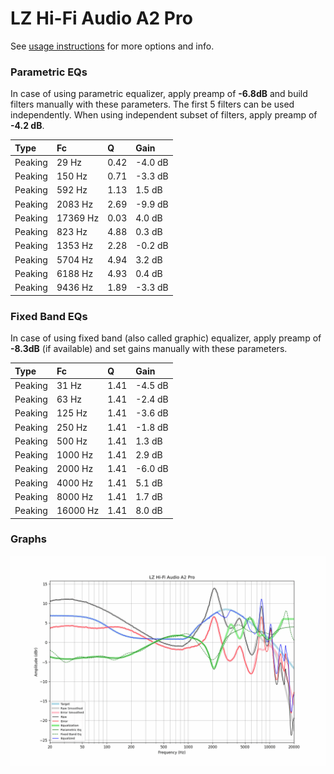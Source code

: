 # LZ Hi-Fi Audio A2 Pro
See [usage instructions](https://github.com/jaakkopasanen/AutoEq#usage) for more options and info.

### Parametric EQs
In case of using parametric equalizer, apply preamp of **-6.8dB** and build filters manually
with these parameters. The first 5 filters can be used independently.
When using independent subset of filters, apply preamp of **-4.2 dB**.

| Type    | Fc       |    Q | Gain    |
|:--------|:---------|:-----|:--------|
| Peaking | 29 Hz    | 0.42 | -4.0 dB |
| Peaking | 150 Hz   | 0.71 | -3.3 dB |
| Peaking | 592 Hz   | 1.13 | 1.5 dB  |
| Peaking | 2083 Hz  | 2.69 | -9.9 dB |
| Peaking | 17369 Hz | 0.03 | 4.0 dB  |
| Peaking | 823 Hz   | 4.88 | 0.3 dB  |
| Peaking | 1353 Hz  | 2.28 | -0.2 dB |
| Peaking | 5704 Hz  | 4.94 | 3.2 dB  |
| Peaking | 6188 Hz  | 4.93 | 0.4 dB  |
| Peaking | 9436 Hz  | 1.89 | -3.3 dB |

### Fixed Band EQs
In case of using fixed band (also called graphic) equalizer, apply preamp of **-8.3dB**
(if available) and set gains manually with these parameters.

| Type    | Fc       |    Q | Gain    |
|:--------|:---------|:-----|:--------|
| Peaking | 31 Hz    | 1.41 | -4.5 dB |
| Peaking | 63 Hz    | 1.41 | -2.4 dB |
| Peaking | 125 Hz   | 1.41 | -3.6 dB |
| Peaking | 250 Hz   | 1.41 | -1.8 dB |
| Peaking | 500 Hz   | 1.41 | 1.3 dB  |
| Peaking | 1000 Hz  | 1.41 | 2.9 dB  |
| Peaking | 2000 Hz  | 1.41 | -6.0 dB |
| Peaking | 4000 Hz  | 1.41 | 5.1 dB  |
| Peaking | 8000 Hz  | 1.41 | 1.7 dB  |
| Peaking | 16000 Hz | 1.41 | 8.0 dB  |

### Graphs
![](./LZ%20Hi-Fi%20Audio%20A2%20Pro.png)